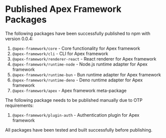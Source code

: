# Published Apex Framework Packages

The following packages have been successfully published to npm with version 0.0.4:

1. `@apex-framework/core` - Core functionality for Apex framework
2. `@apex-framework/cli` - CLI for Apex framework
3. `@apex-framework/renderer-react` - React renderer for Apex framework
4. `@apex-framework/runtime-node` - Node.js runtime adapter for Apex framework
5. `@apex-framework/runtime-bun` - Bun runtime adapter for Apex framework
6. `@apex-framework/runtime-deno` - Deno runtime adapter for Apex framework
7. `@apex-framework/apex` - Apex framework meta-package

The following package needs to be published manually due to OTP requirements:
1. `@apex-framework/plugin-auth` - Authentication plugin for Apex framework

All packages have been tested and built successfully before publishing.